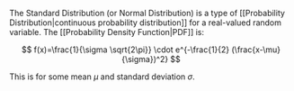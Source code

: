 The Standard Distribution (or Normal Distribution) is a type of [[Probability Distribution|continuous probability distribution]] for a real-valued random variable. The [[Probability Density Function|PDF]] is:

$$
f(x)=\frac{1}{\sigma \sqrt{2\pi}} \cdot e^{-\frac{1}{2} (\frac{x-\mu}{\sigma})^2}
$$

This is for some mean $\mu$ and standard deviation $\sigma$.